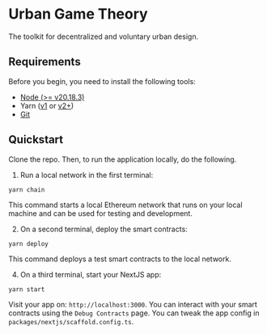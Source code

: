 # Urban Game Theory

The toolkit for decentralized and voluntary urban design.

## Requirements

Before you begin, you need to install the following tools:

- [Node (>= v20.18.3)](https://nodejs.org/en/download/)
- Yarn ([v1](https://classic.yarnpkg.com/en/docs/install/) or [v2+](https://yarnpkg.com/getting-started/install))
- [Git](https://git-scm.com/downloads)

## Quickstart

Clone the repo. Then, to run the application locally, do the following.

1. Run a local network in the first terminal:

```
yarn chain
```

This command starts a local Ethereum network that runs on your local machine and can be used for testing and development.

2. On a second terminal, deploy the smart contracts:

```
yarn deploy
```

This command deploys a test smart contracts to the local network.

4. On a third terminal, start your NextJS app:

```
yarn start
```

Visit your app on: `http://localhost:3000`. You can interact with your smart contracts using the `Debug Contracts` page. You can tweak the app config in `packages/nextjs/scaffold.config.ts`.
